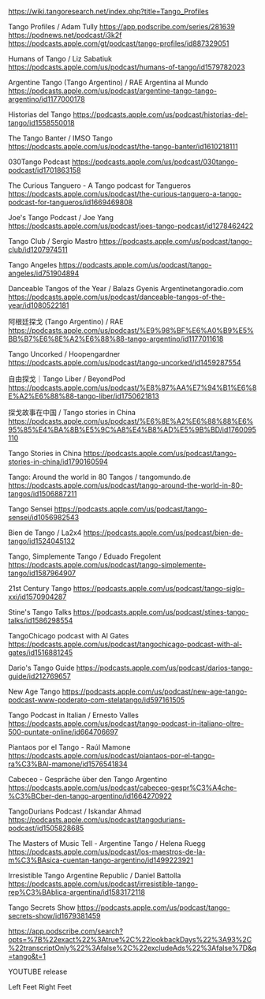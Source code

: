 https://wiki.tangoresearch.net/index.php?title=Tango_Profiles

Tango Profiles / Adam Tully
https://app.podscribe.com/series/281639
https://podnews.net/podcast/i3k2f
https://podcasts.apple.com/gt/podcast/tango-profiles/id887329051

Humans of Tango / Liz Sabatiuk
https://podcasts.apple.com/us/podcast/humans-of-tango/id1579782023

Argentine Tango (Tango Argentino) / RAE Argentina al Mundo
https://podcasts.apple.com/us/podcast/argentine-tango-tango-argentino/id1177000178

Historias del Tango
https://podcasts.apple.com/us/podcast/historias-del-tango/id1558550018

The Tango Banter / IMSO Tango
https://podcasts.apple.com/us/podcast/the-tango-banter/id1610218111

030Tango Podcast
https://podcasts.apple.com/us/podcast/030tango-podcast/id1701863158

The Curious Tanguero - A Tango podcast for Tangueros
https://podcasts.apple.com/us/podcast/the-curious-tanguero-a-tango-podcast-for-tangueros/id1669469808

Joe's Tango Podcast / Joe Yang
https://podcasts.apple.com/us/podcast/joes-tango-podcast/id1278462422

Tango Club / Sergio Mastro
https://podcasts.apple.com/us/podcast/tango-club/id1207974511

Tango Angeles
https://podcasts.apple.com/us/podcast/tango-angeles/id751904894

Danceable Tangos of the Year / Balazs Gyenis Argentinetangoradio.com
https://podcasts.apple.com/us/podcast/danceable-tangos-of-the-year/id1080522181

阿根廷探戈 (Tango Argentino) / RAE
https://podcasts.apple.com/us/podcast/%E9%98%BF%E6%A0%B9%E5%BB%B7%E6%8E%A2%E6%88%88-tango-argentino/id1177011618

Tango Uncorked / Hoopengardner
https://podcasts.apple.com/us/podcast/tango-uncorked/id1459287554

自由探戈｜Tango Liber / BeyondPod
https://podcasts.apple.com/us/podcast/%E8%87%AA%E7%94%B1%E6%8E%A2%E6%88%88-tango-liber/id1750621813

探戈故事在中国 / Tango stories in China
https://podcasts.apple.com/us/podcast/%E6%8E%A2%E6%88%88%E6%95%85%E4%BA%8B%E5%9C%A8%E4%B8%AD%E5%9B%BD/id1760095110

Tango Stories in China
https://podcasts.apple.com/us/podcast/tango-stories-in-china/id1790160594

Tango: Around the world in 80 Tangos / tangomundo.de
https://podcasts.apple.com/us/podcast/tango-around-the-world-in-80-tangos/id1506887211

Tango Sensei
https://podcasts.apple.com/us/podcast/tango-sensei/id1056982543

Bien de Tango / La2x4
https://podcasts.apple.com/us/podcast/bien-de-tango/id1524045132

Tango, Simplemente Tango / Eduado Fregolent
https://podcasts.apple.com/us/podcast/tango-simplemente-tango/id1587964907

21st Century Tango
https://podcasts.apple.com/us/podcast/tango-siglo-xxi/id1570904287

Stine's Tango Talks
https://podcasts.apple.com/us/podcast/stines-tango-talks/id1586298554

TangoChicago podcast with Al Gates
https://podcasts.apple.com/us/podcast/tangochicago-podcast-with-al-gates/id1516881245

Dario's Tango Guide
https://podcasts.apple.com/us/podcast/darios-tango-guide/id212769657

New Age Tango
https://podcasts.apple.com/us/podcast/new-age-tango-podcast-www-poderato-com-stelatango/id597161505

Tango Podcast in Italian / Ernesto Valles
https://podcasts.apple.com/us/podcast/tango-podcast-in-italiano-oltre-500-puntate-online/id664706697

Piantaos por el Tango - Raúl Mamone
https://podcasts.apple.com/us/podcast/piantaos-por-el-tango-ra%C3%BAl-mamone/id1576541834

Cabeceo - Gespräche über den Tango Argentino
https://podcasts.apple.com/us/podcast/cabeceo-gespr%C3%A4che-%C3%BCber-den-tango-argentino/id1664270922

TangoDurians Podcast / Iskandar Ahmad
https://podcasts.apple.com/us/podcast/tangodurians-podcast/id1505828685

The Masters of Music Tell - Argentine Tango / Helena Ruegg
https://podcasts.apple.com/us/podcast/los-maestros-de-la-m%C3%BAsica-cuentan-tango-argentino/id1499223921

Irresistible Tango Argentine Republic / Daniel Battolla
https://podcasts.apple.com/us/podcast/irresistible-tango-rep%C3%BAblica-argentina/id1583172118

Tango Secrets Show
https://podcasts.apple.com/us/podcast/tango-secrets-show/id1679381459


https://app.podscribe.com/search?opts=%7B%22exact%22%3Atrue%2C%22lookbackDays%22%3A93%2C%22transcriptOnly%22%3Afalse%2C%22excludeAds%22%3Afalse%7D&q=tango&t=1




YOUTUBE release

Left Feet Right Feet

